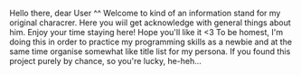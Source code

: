 Hello there, dear User ^^
Welcome to kind of an information stand for my original characrer. Here you wiil get acknowledge with general things about him. Enjoy your time staying here! Hope you'll like it <3
To be homest, I'm doing this in order to practice my programming skills as a newbie and at the same time organise somewhat like title list for my persona. If you found this project purely by chance, so you're lucky, he-heh...

